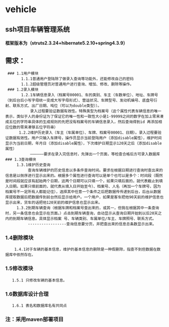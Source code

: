 # vehicle
## ssh项目车辆管理系统        
  #### 框架版本为（struts2.3.24+hibernate5.2.10+spring4.3.9） 
   ## 需求：
     ### 1.1用户模块
           1.1.1普通用户登陆除了做录入查询等功能外，还能修改自己的密码 
           1.1.2超级管理员对普通用户进行查询、增加、修改、删除等操作。
     ### 1.2录入模块
           1.2.1车辆信息录入（档案号00001、车的类别、车主（车数单位）、地址、车牌号（到后台后小写字母统一变成大写字母形式）、营运状况、车牌型号、发动机编号、底盘号衍射、联系方式、出厂日期、吨位（可以为double类型））。
               录入过程要验证数据有效性。特殊类型为档案号（这个属性代表车辆信息的唯一表示，类似于人的身份证为了保证它的唯一性和一致性大小是1-99999之间的数字在加上零来凑成五位的字符串具体的生成规则的先把没有档案号的车辆信息录入，然后查询得到id 再添加相应位数的零来凑够五位字符串）
          1.2.2维护历史录入（车主（车属单位）、车牌、档案号00001、日期）。录入过程要验证数据有效性。用户只输入车牌号，操作员显示当前登陆用户（添加disable属性），维护时间显示为当前日期，年月日（添加disable属性），下次维护日期显示120天之后（添加disable属性）
               ——————要求在录入完信息时，先弹出一个页面，等检查合格后方可录入数据库
    ### 1.3查询模块
         1.3.1维护历史查询
              查询车辆维护的历史信息以多条件查询时间。要求在根据日期进行查询时查出来的信息是以倒序进行显示出来的。根据多个属性进行查询可以是单个也可以是多个：时间段（既然是时间段就应该有起始两个日期，这两个日期可以只填一个，如果只填后面的，就代表截止到填入日期。如果只填前面的，就代表从填入日开始至今）、档案号、人名（再加一个车牌号，因为档案号不一定所有人都能记住），选择其中任意一个条件之后把数据传传递到后台，后台从数据库提取数据后把数据传到前台然后显示给用户。一个用户，如果是客车把他90天前的维护信息也显示出来，货车的话把他120天前的维护信息也显示出来。
         1.3.2到期车辆查询（根据车牌和档案号查出来的，或其一，但我在根据其中一条查询时，另一条信息也会显示在页面。）点击到期车辆查询，自动显示从查询日期开始到以后20天之内的到期车辆信息。具体显示档案 号、车辆类别、车属单位/车主、车牌照号、联系方式。
              -----------------查询信息要分页，并把查出来的信息总条数显示出来。
   ### 1.4删除模块
        1.4.1对于车辆的基本信息，维护的基本信息的删除是一种假删除，指查不到但数据在数据库中依然存在。
   ### 1.5修改模块
       1.5.1 只修改车辆的基本信息。
   ### 1.6数据库设计合理
       1.6.1 表名和数据库名有共同点
  ### 注：采用maven部署项目     

